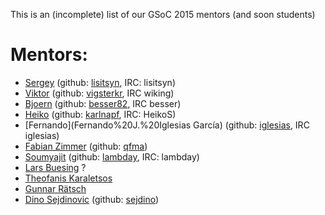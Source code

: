 This is an (incomplete) list of our GSoC 2015 mentors (and soon students)

# Mentors:
 * [Sergey](Sergey%20Lisitsyn) (github: [lisitsyn](https://github.com/lisitsyn), IRC: lisitsyn)
 * [Viktor](Viktor%20Gal) (github: [vigsterkr](https://github.com/vigsterkr), IRC wiking)
 * [Bjoern](Bjoern%20Esser) (github: [besser82](https://github.com/besser82), IRC besser)
 * [Heiko](Heiko%20Strathmann) (github: [karlnapf](https://github.com/karlnapf), IRC: HeikoS)
 * [Fernando](Fernando%20J.%20Iglesias García) (github: [iglesias](https://github.com/iglesias), IRC iglesias)
 * [Fabian Zimmer](http://qfma.de/) (github: [qfma](https://github.com/qfma))
 * [Soumyajit](Soumyajit%20De%20[Rahul]) (github: [lambday](https://github.com/lambday), IRC: lambday)
 * [Lars Buesing](http://www.gatsby.ucl.ac.uk/~lars/) ?
 * [Theofanis Karaletsos](http://cbio.mskcc.org/directory/theofanis-karaletsos/index.html)
 * [Gunnar Rätsch](http://cbio.mskcc.org/research/ratsch-research-group/)
 * [Dino Sejdinovic](http://www.csml.ucl.ac.uk/people/sejdinovic) (github: [sejdino](https://github.com/sejdino))
